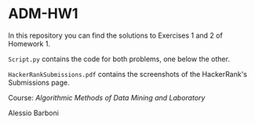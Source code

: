 # ADM-HW1

In this repository you can find the solutions to Exercises 1 and 2 of Homework 1.

`Script.py` contains the code for both problems, one below the other.

`HackerRankSubmissions.pdf` contains the screenshots of the HackerRank's Submissions page.
<bigskip>

Course: _Algorithmic Methods of Data Mining and Laboratory_ 

Alessio Barboni 
